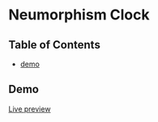# Neumorphism Clock

## Table of Contents

* [demo](#demo)

## Demo
[Live preview](https://briskdust.github.io/neumorphism-clock/)

